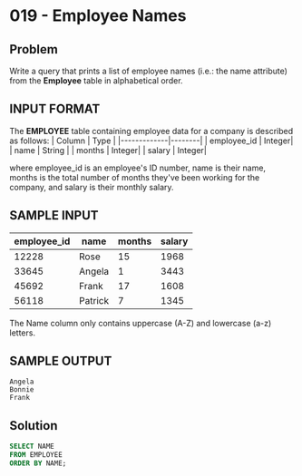 # 019 - Employee Names
## Problem

Write a query that prints a list of employee names (i.e.: the name attribute) from the **Employee** table in alphabetical order.

## INPUT FORMAT

The **EMPLOYEE** table containing employee data for a company is described as follows:
| Column	    | Type   |
|-------------|--------|
| employee_id	| Integer|
| name	      | String |
| months	    | Integer|
| salary	    | Integer|

where employee_id is an employee's ID number, name is their name, months is the total number of months they've been working for 
the company, and salary is their monthly salary.

## SAMPLE INPUT 

| employee_id | name    | months | salary |
|-------------|---------|--------|--------|
|    12228    | Rose    | 15     | 1968   |
|    33645  	| Angela  | 1      | 3443   |
|    45692	  | Frank   | 17     | 1608   |
|    56118    | Patrick | 7      | 1345   |
The Name column only contains uppercase (A-Z) and lowercase (a-z) letters.

## SAMPLE OUTPUT 
```
Angela
Bonnie
Frank
```

## Solution
```sql
SELECT NAME
FROM EMPLOYEE
ORDER BY NAME;
```
